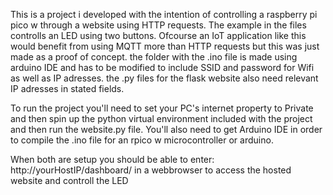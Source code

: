 This is a project i developed with the intention of controlling a raspberry pi pico w through a website using HTTP requests. The example in the files controlls an LED using two buttons. Ofcourse an IoT application like this would benefit from using MQTT more than HTTP requests but this was just made as a proof of concept.
the folder with the .ino file is made using arduino IDE and has to be modified to include SSID and password for Wifi as well as IP adresses. the .py files for the flask website also need relevant IP adresses in stated fields.

To run the project you'll need to set your PC's internet property to Private and then spin up the python virtual environment included with the project and then run the website.py file.
You'll also need to get Arduino IDE in order to compile the .ino file for an rpico w microcontroller or arduino.

When both are setup you should be able to enter: http://yourHostIP/dashboard/ in a webbrowser to access the hosted website and controll the LED

